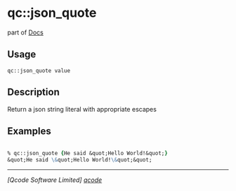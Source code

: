 qc::json_quote
==============

part of [Docs](.)

Usage
-----
`qc::json_quote value`

Description
-----------
Return a json string literal with appropriate escapes

Examples
--------
```tcl

% qc::json_quote {He said &quot;Hello World!&quot;}
&quot;He said \&quot;Hello World!\&quot;&quot;

```

----------------------------------
*[Qcode Software Limited] [qcode]*

[qcode]: www.qcode.co.uk "Qcode Software"